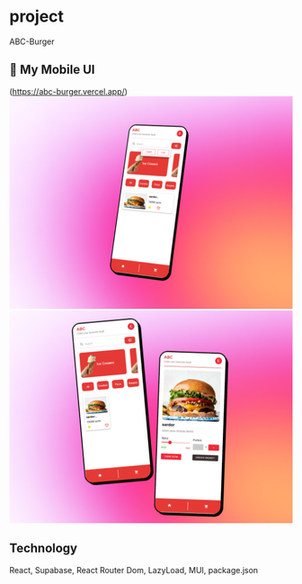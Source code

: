 # project

ABC-Burger

## 📱 My Mobile UI

(https://abc-burger.vercel.app/)
![My App](./public/451shots_so.png)
![My App](./public/771shots_so.png)

## Technology

React, Supabase, React Router Dom, LazyLoad, MUI, package.json
